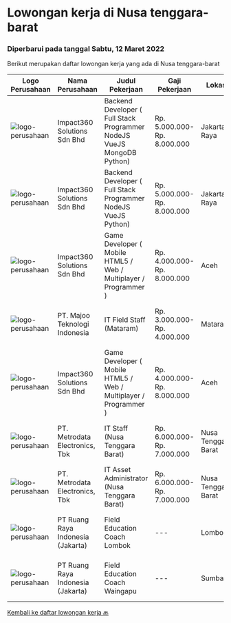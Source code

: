
  # Lowongan kerja di Nusa tenggara-barat

  ### Diperbarui pada tanggal Sabtu, 12 Maret 2022

  Berikut merupakan daftar lowongan kerja yang ada di Nusa tenggara-barat

  |Logo Perusahaan | Nama Perusahaan | Judul Pekerjaan | Gaji Pekerjaan | Lokasi | Deskripsi | Tanggal diunggah | Pranala |
  | -------------- | --------------- | --------------- | --------- | --------- | -------------- | ------- | ----------- |
  |![logo-perusahaan](https://image-service-cdn.seek.com.au/06b729438205195a03d4bcec08ce1ddd5d9c1576/ee4dce1061f3f616224767ad58cb2fc751b8d2dc)|Impact360 Solutions Sdn Bhd|Backend Developer ( Full Stack Programmer NodeJS VueJS MongoDB Python)|Rp. 5.000.000-Rp. 8.000.000|Jakarta Raya|Requirements: Has done a few projects around MongoDB + Express + VueJS + NodeJS (MEVN) Understands how to create NodeJS + MongoDB + JWT authentication...|Jumat, 11 Maret 2022|https://www.jobstreet.co.id/id/job/backend-developer-full-stack-programmer-nodejs-vuejs-mongodb-python-4845507/origin/my?token=0~7471a9d8-6d81-472d-8619-88c9c491b674&sectionRank=1&jobId=jobstreet-my-job-4845507|
|![logo-perusahaan](https://image-service-cdn.seek.com.au/06b729438205195a03d4bcec08ce1ddd5d9c1576/ee4dce1061f3f616224767ad58cb2fc751b8d2dc)|Impact360 Solutions Sdn Bhd|Backend Developer ( Full Stack Programmer NodeJS VueJS Python)|Rp. 5.000.000-Rp. 8.000.000|Jakarta Raya|Requirements: Has done a few projects around MongoDB + Express + VueJS + NodeJS (MEVN) Understands how to create NodeJS + MongoDB + JWT authentication...|Rabu, 09 Maret 2022|https://www.jobstreet.co.id/id/job/backend-developer-full-stack-programmer-nodejs-vuejs-python-4850573/origin/my?token=0~7471a9d8-6d81-472d-8619-88c9c491b674&sectionRank=2&jobId=jobstreet-my-job-4850573|
|![logo-perusahaan](https://image-service-cdn.seek.com.au/06b729438205195a03d4bcec08ce1ddd5d9c1576/ee4dce1061f3f616224767ad58cb2fc751b8d2dc)|Impact360 Solutions Sdn Bhd|Game Developer ( Mobile HTML5 / Web / Multiplayer / Programmer )|Rp. 4.000.000-Rp. 8.000.000|Aceh|We are hiring remote HTML5 game developers from all parts of Indonesia. If you have real experience building HTML5 games or applications, you're...|Kamis, 10 Maret 2022|https://www.jobstreet.co.id/id/job/game-developer-mobile-html5-web-multiplayer-programmer-4851585/origin/my?token=0~7471a9d8-6d81-472d-8619-88c9c491b674&sectionRank=3&jobId=jobstreet-my-job-4851585|
|![logo-perusahaan](https://image-service-cdn.seek.com.au/2a2c8a948d223cf92abbc34c9b4e6cee325386db/ee4dce1061f3f616224767ad58cb2fc751b8d2dc)|PT. Majoo Teknologi Indonesia|IT Field Staff (Mataram)|Rp. 3.000.000-Rp. 4.000.000|Mataram|Deskripsi Pekerjaan: Melakukan instalasi beserta pengaturan software dan hardware majoo. Memberikan edukasi (training) kepada staff / manager/ owner...|Jumat, 25 Februari 2022|https://www.jobstreet.co.id/id/job/it-field-staff-mataram-3792837?token=0~7471a9d8-6d81-472d-8619-88c9c491b674&sectionRank=4&jobId=jobstreet-id-job-3792837|
|![logo-perusahaan](https://image-service-cdn.seek.com.au/06b729438205195a03d4bcec08ce1ddd5d9c1576/ee4dce1061f3f616224767ad58cb2fc751b8d2dc)|Impact360 Solutions Sdn Bhd|Game Developer ( Mobile HTML5 / Web / Multiplayer / Programmer )|Rp. 4.000.000-Rp. 8.000.000|Aceh|We are hiring remote HTML5 game developers from all parts of Indonesia. If you have real experience building HTML5 games or applications, you're...|Minggu, 06 Maret 2022|https://www.jobstreet.co.id/id/job/game-developer-mobile-html5-web-multiplayer-programmer-4838605/origin/my?token=0~7471a9d8-6d81-472d-8619-88c9c491b674&sectionRank=5&jobId=jobstreet-my-job-4838605|
|![logo-perusahaan](https://image-service-cdn.seek.com.au/0d75518309b56a3cff39daa569b0ba02cc7a22f2/ee4dce1061f3f616224767ad58cb2fc751b8d2dc)|PT. Metrodata Electronics, Tbk|IT Staff (Nusa Tenggara Barat)|Rp. 6.000.000-Rp. 7.000.000|Nusa Tenggara Barat|Kualifikasi Personnel: Minimal Diploma (D3) Ilmu Komputer, Sistem Informasi, Teknik Komputer atau Pendidikan setara. pengalaman minimal 1 tahun...|Jumat, 25 Februari 2022|https://www.jobstreet.co.id/id/job/it-staff-nusa-tenggara-barat-3803502?token=0~7471a9d8-6d81-472d-8619-88c9c491b674&sectionRank=6&jobId=jobstreet-id-job-3803502|
|![logo-perusahaan](https://image-service-cdn.seek.com.au/0d75518309b56a3cff39daa569b0ba02cc7a22f2/ee4dce1061f3f616224767ad58cb2fc751b8d2dc)|PT. Metrodata Electronics, Tbk|IT Asset Administrator (Nusa Tenggara Barat)|Rp. 6.000.000-Rp. 7.000.000|Nusa Tenggara Barat|Requirement: Lulusan D3/S1 Akuntansi/Keuangan/Manajement/IT  Usia Maksimal 30 th  Pengalaman Mininmal 1 tahun di posisi Asset Management  Menguasai Ms...|Jumat, 25 Februari 2022|https://www.jobstreet.co.id/id/job/it-asset-administrator-nusa-tenggara-barat-3803482?token=0~7471a9d8-6d81-472d-8619-88c9c491b674&sectionRank=7&jobId=jobstreet-id-job-3803482|
|![logo-perusahaan](https://image-service-cdn.seek.com.au/7eee59ea5934120f389dd02961ddcb6b62946481/ee4dce1061f3f616224767ad58cb2fc751b8d2dc)|PT Ruang Raya Indonesia (Jakarta)|Field Education Coach Lombok|---|Lombok|Ruangguru is a tech-enabled education company that provides a one-stop learning experience for students to have better access to quality content and...|Kamis, 10 Maret 2022|https://www.jobstreet.co.id/id/job/field-education-coach-lombok-1030728114?token=0~7471a9d8-6d81-472d-8619-88c9c491b674&sectionRank=8&jobId=jobstreet-id-job-1030728114|
|![logo-perusahaan](https://image-service-cdn.seek.com.au/7eee59ea5934120f389dd02961ddcb6b62946481/ee4dce1061f3f616224767ad58cb2fc751b8d2dc)|PT Ruang Raya Indonesia (Jakarta)|Field Education Coach Waingapu|---|Sumbawa|Ruangguru is a tech-enabled education company that provides a one-stop learning experience for students to have better access to quality content and...|Kamis, 10 Maret 2022|https://www.jobstreet.co.id/id/job/field-education-coach-waingapu-1030795900?token=0~7471a9d8-6d81-472d-8619-88c9c491b674&sectionRank=9&jobId=jobstreet-id-job-1030795900|


  [Kembali ke daftar lowongan kerja 🔙](../README.md#daftar-lowongan-kerja)
  